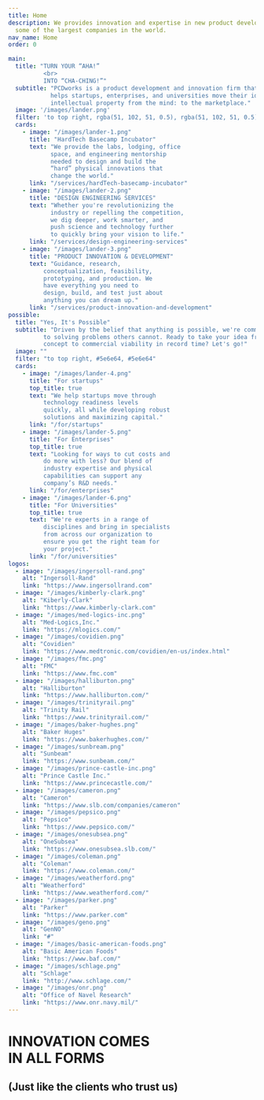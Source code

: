 ```yaml
---
title: Home
description: We provides innovation and expertise in new product development to
  some of the largest companies in the world.
nav_name: Home
order: 0

main:
  title: "TURN YOUR “AHA!”
          <br>
          INTO “CHA-CHING!”"
  subtitle: "PCDworks is a product development and innovation firm that
            helps startups, enterprises, and universities move their ideas and
            intellectual property from the mind: to the marketplace."
  image: '/images/lander.png'
  filter: 'to top right, rgba(51, 102, 51, 0.5), rgba(51, 102, 51, 0.5)'
  cards:
    - image: "/images/lander-1.png"
      title: "HardTech Basecamp Incubator"
      text: "We provide the labs, lodging, office
            space, and engineering mentorship
            needed to design and build the
            “hard” physical innovations that
            change the world."
      link: "/services/hardTech-basecamp-incubator"
    - image: "/images/lander-2.png"
      title: "DESIGN ENGINEERING SERVICES"
      text: "Whether you're revolutionizing the
            industry or repelling the competition,
            we dig deeper, work smarter, and
            push science and technology further
            to quickly bring your vision to life."
      link: "/services/design-engineering-services"
    - image: "/images/lander-3.png"
      title: "PRODUCT INNOVATION & DEVELOPMENT"
      text: "Guidance, research,
          conceptualization, feasibility,
          prototyping, and production. We
          have everything you need to
          design, build, and test just about
          anything you can dream up."
      link: "/services/product-innovation-and-development"
possible:
  title: "Yes, It's Possible"
  subtitle: "Driven by the belief that anything is possible, we're committed
          to solving problems others cannot. Ready to take your idea from
          concept to commercial viability in record time? Let's go!"
  image: ""
  filter: "to top right, #5e6e64, #5e6e64"
  cards:
    - image: "/images/lander-4.png"
      title: "For startups"
      top_title: true
      text: "We help startups move through
          technology readiness levels
          quickly, all while developing robust
          solutions and maximizing capital."
      link: "/for/startups"
    - image: "/images/lander-5.png"
      title: "For Enterprises"
      top_title: true
      text: "Looking for ways to cut costs and
          do more with less? Our blend of
          industry expertise and physical
          capabilities can support any
          company’s R&D needs."
      link: "/for/enterprises"
    - image: "/images/lander-6.png"
      title: "For Universities"
      top_title: true
      text: "We're experts in a range of
          disciplines and bring in specialists
          from across our organization to
          ensure you get the right team for
          your project."
      link: "/for/universities"
logos:
  - image: "/images/ingersoll-rand.png"
    alt: "Ingersoll-Rand"
    link: "https://www.ingersollrand.com"
  - image: "/images/kimberly-clark.png"
    alt: "Kiberly-Clark"
    link: "https://www.kimberly-clark.com"
  - image: "/images/med-logics-inc.png"
    alt: "Med-Logics,Inc."
    link: "https://mlogics.com/"
  - image: "/images/covidien.png"
    alt: "Covidien"
    link: "https://www.medtronic.com/covidien/en-us/index.html"
  - image: "/images/fmc.png"
    alt: "FMC"
    link: "https://www.fmc.com"
  - image: "/images/halliburton.png"
    alt: "Halliburton"
    link: "https://www.halliburton.com/"
  - image: "/images/trinityrail.png"
    alt: "Trinity Rail"
    link: "https://www.trinityrail.com/"
  - image: "/images/baker-hughes.png"
    alt: "Baker Huges"
    link: "https://www.bakerhughes.com/"
  - image: "/images/sunbream.png"
    alt: "Sunbeam"
    link: "https://www.sunbeam.com/"
  - image: "/images/prince-castle-inc.png"
    alt: "Prince Castle Inc."
    link: "https://www.princecastle.com/"
  - image: "/images/cameron.png"
    alt: "Cameron"
    link: "https://www.slb.com/companies/cameron"
  - image: "/images/pepsico.png"
    alt: "Pepsico"
    link: "https://www.pepsico.com/"
  - image: "/images/onesubsea.png"
    alt: "OneSubsea"
    link: "https://www.onesubsea.slb.com/"
  - image: "/images/coleman.png"
    alt: "Coleman"
    link: "https://www.coleman.com/"
  - image: "/images/weatherford.png"
    alt: "Weatherford"
    link: "https://www.weatherford.com/"
  - image: "/images/parker.png"
    alt: "Parker"
    link: "https://www.parker.com"
  - image: "/images/geno.png"
    alt: "GenNO"
    link: "#"
  - image: "/images/basic-american-foods.png"
    alt: "Basic American Foods"
    link: "https://www.baf.com/"
  - image: "/images/schlage.png"
    alt: "Schlage"
    link: "http://www.schlage.com/"
  - image: "/images/onr.png"
    alt: "Office of Navel Research"
    link: "https://www.onr.navy.mil/"
---
```


<lander :content="main">
</lander>

<lander :content="possible">
</lander>

<clients :logos="logos">
<h1>
  INNOVATION COMES
  <br>
  IN ALL FORMS
</h1>
<h2>
  (Just like the clients who trust us)
</h2>
</clients>